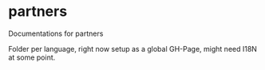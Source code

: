 # partners
Documentations for partners

Folder per language, right now setup as a global GH-Page, might need I18N at some point.
